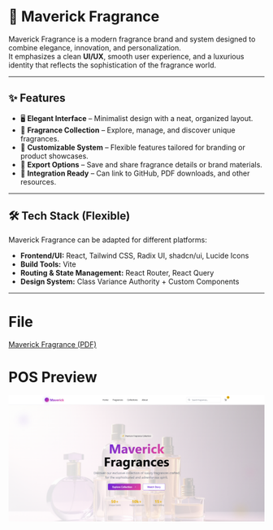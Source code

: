 # 🌸 Maverick Fragrance

Maverick Fragrance is a modern fragrance brand and system designed to combine elegance, innovation, and personalization.  
It emphasizes a clean **UI/UX**, smooth user experience, and a luxurious identity that reflects the sophistication of the fragrance world.

---

## ✨ Features
- 🖥️ **Elegant Interface** – Minimalist design with a neat, organized layout.  
- 🌺 **Fragrance Collection** – Explore, manage, and discover unique fragrances.  
- 🧩 **Customizable System** – Flexible features tailored for branding or product showcases.  
- 📄 **Export Options** – Save and share fragrance details or brand materials.  
- 🔗 **Integration Ready** – Can link to GitHub, PDF downloads, and other resources.  

---

## 🛠️ Tech Stack (Flexible)
Maverick Fragrance can be adapted for different platforms:  
- **Frontend/UI:** React, Tailwind CSS, Radix UI, shadcn/ui, Lucide Icons  
- **Build Tools:** Vite  
- **Routing & State Management:** React Router, React Query  
- **Design System:** Class Variance Authority + Custom Components  

---

# File

[Maverick Fragrance (PDF)](./Maverick-Fragrance.pdf)

# POS Preview

![Maverick Fragrance Preview](./mf.png)
